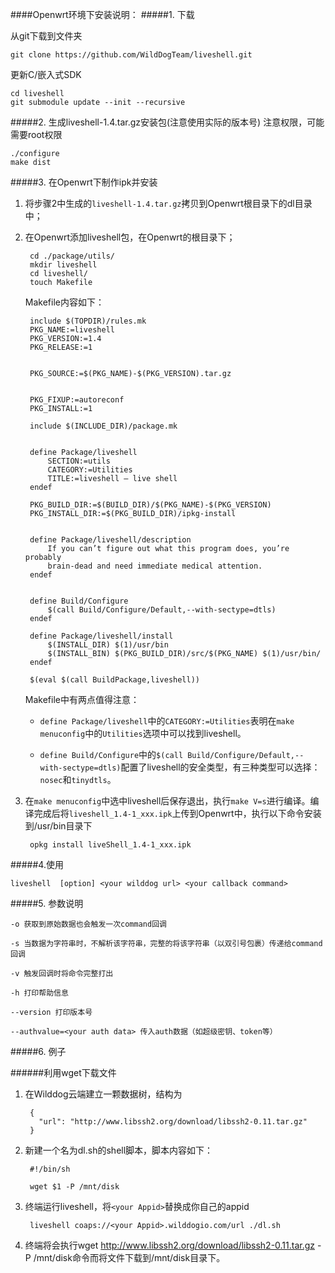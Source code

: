 
####Openwrt环境下安装说明：
#####1. 下载

从git下载到文件夹

	git clone https://github.com/WildDogTeam/liveshell.git
	
更新C/嵌入式SDK

	cd liveshell	
	git submodule update --init --recursive

#####2. 生成liveshell-1.4.tar.gz安装包(注意使用实际的版本号)
注意权限，可能需要root权限

	./configure
	make dist

#####3. 在Openwrt下制作ipk并安装

1. 将步骤2中生成的`liveshell-1.4.tar.gz`拷贝到Openwrt根目录下的dl目录中；

2. 在Openwrt添加liveshell包，在Openwrt的根目录下；

		cd ./package/utils/
		mkdir liveshell
		cd liveshell/
		touch Makefile

	Makefile内容如下：

		include $(TOPDIR)/rules.mk
		PKG_NAME:=liveshell
		PKG_VERSION:=1.4
		PKG_RELEASE:=1
	
	
		PKG_SOURCE:=$(PKG_NAME)-$(PKG_VERSION).tar.gz
	
	
		PKG_FIXUP:=autoreconf
		PKG_INSTALL:=1
	
		include $(INCLUDE_DIR)/package.mk
	
	
		define Package/liveshell
			SECTION:=utils
			CATEGORY:=Utilities
			TITLE:=liveshell — live shell
		endef
	
		PKG_BUILD_DIR:=$(BUILD_DIR)/$(PKG_NAME)-$(PKG_VERSION)
		PKG_INSTALL_DIR:=$(PKG_BUILD_DIR)/ipkg-install
	
	
		define Package/liveshell/description
			If you can’t figure out what this program does, you’re probably
			brain-dead and need immediate medical attention.
		endef
	
	
		define Build/Configure
	  		$(call Build/Configure/Default,--with-sectype=dtls)
		endef
	
		define Package/liveshell/install
			$(INSTALL_DIR) $(1)/usr/bin
			$(INSTALL_BIN) $(PKG_BUILD_DIR)/src/$(PKG_NAME) $(1)/usr/bin/
		endef
	
		$(eval $(call BuildPackage,liveshell))

	Makefile中有两点值得注意：
		
	- `define Package/liveshell`中的`CATEGORY:=Utilities`表明在`make menuconfig`中的`Utilities`选项中可以找到liveshell。
	
	- `define Build/Configure`中的`$(call Build/Configure/Default,--with-sectype=dtls)`配置了liveshell的安全类型，有三种类型可以选择：`nosec`和`tinydtls`。

3. 在`make menuconfig`中选中liveshell后保存退出，执行`make V=s`进行编译。编译完成后将`liveshell_1.4-1_xxx.ipk`上传到Openwrt中，执行以下命令安装到/usr/bin目录下

		opkg install liveShell_1.4-1_xxx.ipk


#####4.使用

	liveshell  [option] <your wilddog url> <your callback command>

#####5. 参数说明

	-o 获取到原始数据也会触发一次command回调

	-s 当数据为字符串时，不解析该字符串，完整的将该字符串（以双引号包裹）传递给command回调
	
	-v 触发回调时将命令完整打出
	
	-h 打印帮助信息
	
	--version 打印版本号

	--authvalue=<your auth data> 传入auth数据（如超级密钥、token等）
#####6. 例子

######利用wget下载文件

1. 在Wilddog云端建立一颗数据树，结构为

		{
		  "url": "http://www.libssh2.org/download/libssh2-0.11.tar.gz"
		}	

2. 新建一个名为dl.sh的shell脚本，脚本内容如下：

		#!/bin/sh

		wget $1 -P /mnt/disk


3. 终端运行liveshell，将`<your Appid>`替换成你自己的appid

		liveshell coaps://<your Appid>.wilddogio.com/url ./dl.sh

4. 终端将会执行wget http://www.libssh2.org/download/libssh2-0.11.tar.gz -P /mnt/disk命令而将文件下载到/mnt/disk目录下。

